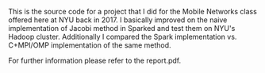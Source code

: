This is the source code for a project that I did for the Mobile Networks class offered here at NYU back in 2017. 
I basically improved on the naive implementation of Jacobi method in Sparked and test them on NYU's Hadoop cluster. Additionally I compared the Spark implementation vs. C+MPI/OMP implementation of the same method.

For further information please refer to the report.pdf. 
